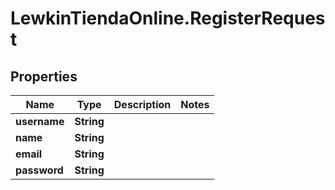 # LewkinTiendaOnline.RegisterRequest

## Properties

Name | Type | Description | Notes
------------ | ------------- | ------------- | -------------
**username** | **String** |  | 
**name** | **String** |  | 
**email** | **String** |  | 
**password** | **String** |  | 


